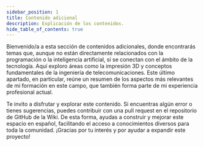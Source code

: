 ```yaml
---
sidebar_position: 1
title: Contenido adicional
description: Explicación de los contenidos.
hide_table_of_contents: true
---
```


Bienvenido/a a esta sección de contenidos adicionales, donde encontrarás temas que, aunque no están directamente relacionados con la programación o la 
inteligencia artificial, sí se conectan con el ámbito de la tecnología. Aquí exploro áreas como la impresión 3D y conceptos fundamentales de la ingeniería 
de telecomunicaciones. Este último apartado, en particular, reúne un resumen de los aspectos más relevantes de mi formación en este campo, que también forma 
parte de mi experiencia profesional actual.

Te invito a disfrutar y explorar este contenido. Si encuentras algún error o tienes sugerencias, puedes contribuir con una pull request en el repositorio de 
GitHub de la Wiki. De esta forma, ayudas a construir y mejorar este espacio en español, facilitando el acceso a conocimientos diversos para toda la comunidad. 
¡Gracias por tu interés y por ayudar a expandir este proyecto!